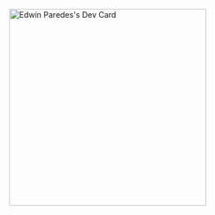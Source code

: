 <a href="https://app.daily.dev/edwinparedes"><img src="https://api.daily.dev/devcards/v2/7LmjaPWAPDJVmfpINEZCI.png?r=f98&type=default" width="356" alt="Edwin Paredes's Dev Card"/></a>

<!--
**edwinrol/edwinrol** is a ✨ _special_ ✨ repository because its `README.md` (this file) appears on your GitHub profile.

Here are some ideas to get you started:

- 🔭 I’m currently working on ...
- 🌱 I’m currently learning ...
- 👯 I’m looking to collaborate on ...
- 🤔 I’m looking for help with ...
- 💬 Ask me about ...
- 📫 How to reach me: ...
- 😄 Pronouns: ...
- ⚡ Fun fact: ...
-->
